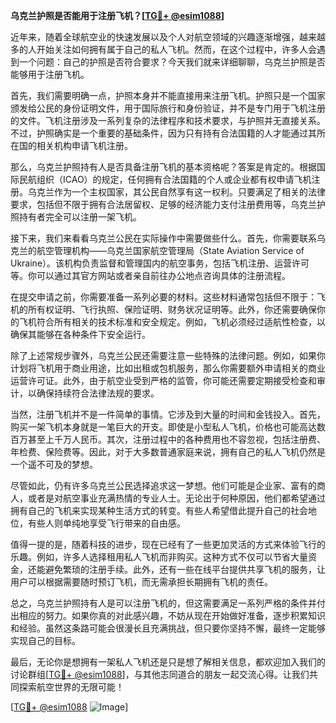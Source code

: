 **乌克兰护照是否能用于注册飞机？[[TG💪+ @esim1088](https://t.me/s/esim1088)]**

近年来，随着全球航空业的快速发展以及个人对航空领域的兴趣逐渐增强，越来越多的人开始关注如何拥有属于自己的私人飞机。然而，在这个过程中，许多人会遇到一个问题：自己的护照是否符合要求？今天我们就来详细聊聊，乌克兰护照是否能够用于注册飞机。

首先，我们需要明确一点，护照本身并不能直接用来注册飞机。护照只是一个国家颁发给公民的身份证明文件，用于国际旅行和身份验证，并不是专门用于飞机注册的文件。飞机注册涉及一系列复杂的法律程序和技术要求，与护照并无直接关系。不过，护照确实是一个重要的基础条件，因为只有持有合法国籍的人才能通过其所在国的相关机构申请飞机注册。

那么，乌克兰护照持有人是否具备注册飞机的基本资格呢？答案是肯定的。根据国际民航组织（ICAO）的规定，任何拥有合法国籍的个人或企业都有权申请飞机注册。乌克兰作为一个主权国家，其公民自然享有这一权利。只要满足了相关的法律要求，包括但不限于拥有合法居留权、足够的经济能力支付注册费用等，乌克兰护照持有者完全可以注册一架飞机。

接下来，我们来看看乌克兰公民在实际操作中需要做些什么。首先，你需要联系乌克兰的航空管理机构——乌克兰国家航空管理局（State Aviation Service of Ukraine）。该机构负责监督和管理国内的航空事务，包括飞机注册、运营许可等。你可以通过其官方网站或者亲自前往办公地点咨询具体的注册流程。

在提交申请之前，你需要准备一系列必要的材料。这些材料通常包括但不限于：飞机的所有权证明、飞行执照、保险证明、财务状况证明等。此外，你还需要确保你的飞机符合所有相关的技术标准和安全规定。例如，飞机必须经过适航性检查，以确保其能够在各种条件下安全运行。

除了上述常规步骤外，乌克兰公民还需要注意一些特殊的法律问题。例如，如果你计划将飞机用于商业用途，比如出租或包机服务，那么你需要额外申请相关的商业运营许可证。此外，由于航空业受到严格的监管，你可能还需要定期接受检查和审计，以确保持续符合法律法规的要求。

当然，注册飞机并不是一件简单的事情。它涉及到大量的时间和金钱投入。首先，购买一架飞机本身就是一笔巨大的开支。即使是小型私人飞机，价格也可能高达数百万甚至上千万人民币。其次，注册过程中的各种费用也不容忽视，包括注册费、年检费、保险费等。因此，对于大多数普通家庭来说，拥有自己的私人飞机仍然是一个遥不可及的梦想。

尽管如此，仍有许多乌克兰公民选择追求这一梦想。他们可能是企业家、富有的商人，或者是对航空事业充满热情的专业人士。无论出于何种原因，他们都希望通过拥有自己的飞机来实现某种生活方式的转变。有些人希望借此提升自己的社会地位，有些人则单纯地享受飞行带来的自由感。

值得一提的是，随着科技的进步，现在已经有了一些更加灵活的方式来体验飞行的乐趣。例如，许多人选择租用私人飞机而非购买。这种方式不仅可以节省大量资金，还能避免繁琐的注册手续。此外，还有一些在线平台提供共享飞机的服务，让用户可以根据需要随时预订飞机，而无需承担长期拥有飞机的责任。

总之，乌克兰护照持有人是可以注册飞机的，但这需要满足一系列严格的条件并付出相应的努力。如果你真的对此感兴趣，不妨从现在开始做好准备，逐步积累知识和经验。虽然这条路可能会很漫长且充满挑战，但只要你坚持不懈，最终一定能够实现自己的目标。

最后，无论你是想拥有一架私人飞机还是只是想了解相关信息，都欢迎加入我们的讨论群组[[TG💪+ @esim1088](https://t.me/s/esim1088)]，与其他志同道合的朋友一起交流心得。让我们共同探索航空世界的无限可能！

[[TG💪+ @esim1088](https://t.me/s/esim1088) ![Image](https://i.postimg.cc/4NQfJmqS/Snipaste-2025-05-13-00-14-12.png)]